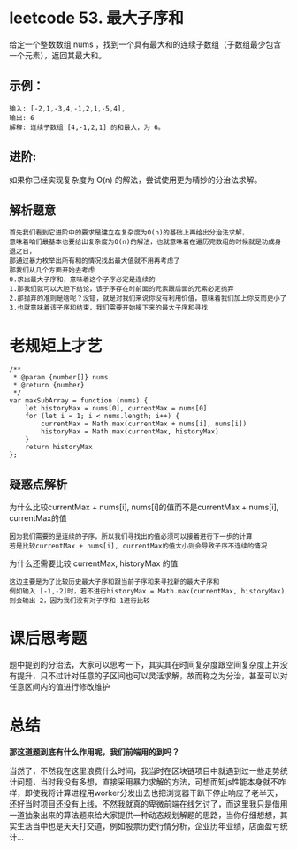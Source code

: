 # leetcode 53. 最大子序和

给定一个整数数组 nums ，找到一个具有最大和的连续子数组（子数组最少包含一个元素），返回其最大和。

## 示例：

    输入: [-2,1,-3,4,-1,2,1,-5,4],
    输出: 6
    解释: 连续子数组 [4,-1,2,1] 的和最大，为 6。

## 进阶:

如果你已经实现复杂度为 O(n) 的解法，尝试使用更为精妙的分治法求解。

## 解析题意

    首先我们看到它进阶中的要求是建立在复杂度为O(n)的基础上再给出分治法求解，
    意味着咱们最基本也要给出复杂度为O(n)的解法，也就意味着在遍历完数组的时候就是功成身退之日，
    那通过暴力枚举出所有和的情况找出最大值就不用再考虑了
    那我们从几个方面开始去考虑
    0.求出最大子序和，意味着这个子序必定是连续的
    1.那我们就可以大胆下结论，该子序存在时前面的元素跟后面的元素必定抛弃
    2.那抛弃的准则是啥呢？没错，就是对我们来说你没有利用价值，意味着我们加上你反而更小了
    3.也就意味着该子序和结束，我们需要开始接下来的最大子序和寻找

# 老规矩上才艺

```
/**
 * @param {number[]} nums
 * @return {number}
 */
var maxSubArray = function (nums) {
    let historyMax = nums[0], currentMax = nums[0]
    for (let i = 1; i < nums.length; i++) {
        currentMax = Math.max(currentMax + nums[i], nums[i])
        historyMax = Math.max(currentMax, historyMax)
    }
    return historyMax
};
```

## 疑惑点解析

为什么比较currentMax + nums[i], nums[i]的值而不是currentMax + nums[i], currentMax的值

    因为我们需要的是连续的子序，所以我们寻找出的值必须可以接着进行下一步的计算
    若是比较currentMax + nums[i], currentMax的值大小则会导致子序不连续的情况

为什么还需要比较 currentMax, historyMax 的值

    这边主要是为了比较历史最大子序和跟当前子序和来寻找新的最大子序和
    例如输入 [-1,-2]时，若不进行historyMax = Math.max(currentMax, historyMax)
    则会输出-2，因为我们没有对子序和-1进行比较

# 课后思考题

题中提到的分治法，大家可以思考一下，其实其在时间复杂度跟空间复杂度上并没有提升，只不过针对任意的子区间也可以灵活求解，故而称之为分治，甚至可以对任意区间内的值进行修改维护

# 总结

**那这道题到底有什么作用呢，我们前端用的到吗？**

当然了，不然我在这里浪费什么时间，我当时在区块链项目中就遇到过一些走势统计问题，当时我没有多想，直接采用暴力求解的方法，可想而知js性能本身就不咋样，即使我将计算进程用worker分发出去也把浏览器干趴下停止响应了老半天，还好当时项目还没有上线，不然我就真的卑微前端在线乞讨了，而这里我只是借用一道抽象出来的算法题来给大家提供一种动态规划解题的思路，当你仔细想想，其实生活当中也是天天打交道，例如股票历史行情分析，企业历年业绩，店面盈亏统计...

